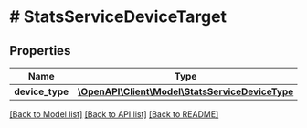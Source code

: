 # # StatsServiceDeviceTarget

## Properties

Name | Type | Description | Notes
------------ | ------------- | ------------- | -------------
**device_type** | [**\OpenAPI\Client\Model\StatsServiceDeviceType**](StatsServiceDeviceType.md) |  | [optional]

[[Back to Model list]](../../README.md#models) [[Back to API list]](../../README.md#endpoints) [[Back to README]](../../README.md)
